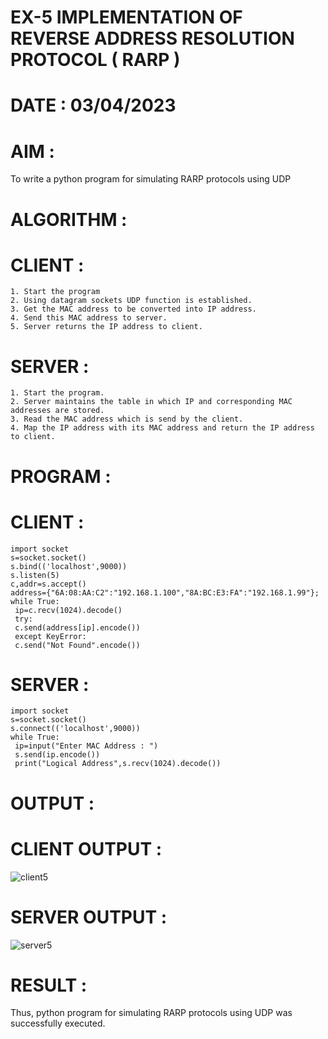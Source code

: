 # EX-5 IMPLEMENTATION OF REVERSE ADDRESS RESOLUTION PROTOCOL ( RARP )

# DATE : 03/04/2023

# AIM :
To write a python program for simulating RARP protocols using UDP

# ALGORITHM :
  # CLIENT :
  ```
  1. Start the program
  2. Using datagram sockets UDP function is established.
  3. Get the MAC address to be converted into IP address.
  4. Send this MAC address to server.
  5. Server returns the IP address to client.
  ```
  
  # SERVER :
  ```
  1. Start the program.
  2. Server maintains the table in which IP and corresponding MAC addresses are stored.
  3. Read the MAC address which is send by the client.
  4. Map the IP address with its MAC address and return the IP address to client.
  ```

# PROGRAM :
# CLIENT :
```
import socket
s=socket.socket()
s.bind(('localhost',9000))
s.listen(5)
c,addr=s.accept()
address={"6A:08:AA:C2":"192.168.1.100","8A:BC:E3:FA":"192.168.1.99"};
while True:
 ip=c.recv(1024).decode()
 try:
 c.send(address[ip].encode())
 except KeyError:
 c.send("Not Found".encode()) 
```

# SERVER :
```
import socket
s=socket.socket()
s.connect(('localhost',9000))
while True:
 ip=input("Enter MAC Address : ")
 s.send(ip.encode())
 print("Logical Address",s.recv(1024).decode())
```
# OUTPUT :
# CLIENT OUTPUT :
![client5](https://github.com/JeyaKrishnaSJ/EX-5/assets/118707091/98c3f247-b9a2-40aa-b6ec-260cdd0319d8)



# SERVER OUTPUT :
![server5](https://github.com/JeyaKrishnaSJ/EX-5/assets/118707091/625b4b3a-8045-4bbb-be8a-596d450f1995)




# RESULT :
Thus, python program for simulating RARP protocols using UDP was successfully executed.
